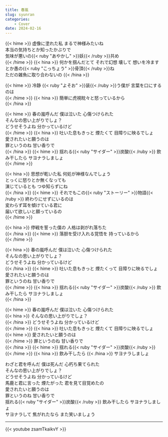 ```yaml
---
title: 春嵐
slug: syunran
categories:
    - Cover
date: 2024-02-16
---
```


{{< hime >}}
虚像に塗れた私 まるで神様みたいね  
本当の気持ちとか知ったかぶりで  
気味が悪いの{{< ruby "あやかし" >}}妖{{< /ruby >}}共め  
{{< /hime >}}
{{< hina >}}
何かを掴んだとて それで幻想 壊して 
想いを冷ますとか愚の{{< ruby "こっちょう" >}}骨頂{{< /ruby >}}ね  
ただの雑魚に取り合わないの 
{{< /hina >}}

{{< hime >}}
冷静 {{< ruby "よそお" >}}装{{< /ruby >}}う僕が 言葉を口にするのは  
{{< /hime >}}
{{< hina >}}
簡単に虎視眈々と怒っているから  
{{< /hina >}}

{{< hime >}}
春の嵐呼んだ 僕は泣いた 心傷つけられた  
そんなの思い上がりでしょ？  
どうせそうよね 分かっているけど  
{{< /hime >}}
{{< hina >}}
吐いた息もきっと 煙たくて 目障りに映るでしょ  
愛されたいと願うのは  
罪というのね 甘い香りで  
{{< /hina >}}
{{< hime >}}
揺れる{{< ruby "サイダー" >}}炭酸{{< /ruby >}} 飲み干したら サヨナラしましょ  
{{< /hime >}}

{{< hina >}}
思想が乾いた私 何処が神様なんでしょう  
とっくに怒りとか無くなっても  
演じているとも つゆ知らずにね  
{{< /hina >}}
{{< hime >}}
それでもこの{{< ruby "ストーリー" >}}物語{{< /ruby >}} 終わりにせずにいるのは  
変わらず耳を傾けている君に  
届いて欲しいと願っているの  
{{< /hime >}}

{{< hina >}}
停戦を誓った僕の 人格は剥がれ落ちた  
{{< /hina >}}
{{< hime >}}
落胆を受け入れる覚悟を 持っているから  
{{< /hime >}}

{{< hina >}}
春の嵐呼んだ 僕は泣いた 心傷つけられた  
そんなの思い上がりでしょ？  
どうせそうよね 分かっているけど  
{{< /hina >}}
{{< hime >}}
吐いた息もきっと 煙たくって 目障りに映るでしょ  
愛されたいと願うのは  
罪というのね 甘い香りで  
{{< /hime >}}
{{< hina >}}
揺れる{{< ruby "サイダー" >}}炭酸{{< /ruby >}} 飲み干したら サヨナラしましょ  
{{< /hina >}}

{{< hime >}}
春の嵐呼んだ 僕は泣いた 心傷つけられた  
{{< hina >}}
そんなの思い上がりでしょ？  
{{< /hina >}}
どうせそうよね 分かっているけど  
{{< /hime >}}
{{< hina >}}
吐いた息もきっと 煙たくて 目障りに映るでしょ  
{{< hime >}}
愛されたいと願うのは  
{{< /hime >}}
罪というのね 甘い香りで  
{{< /hina >}}
{{< hime >}}
揺れる{{< ruby "サイダー" >}}炭酸{{< /ruby >}} 
{{< /hime >}}
{{< hina >}}
飲み干したら 
{{< /hina >}}
サヨナラしましょ  

わざと君を呼んだ 僕は死んだ 心朽ち果てられた  
そんなの思い上がりでしょ？  
どうせそうよね 分かっているけど  
馬鹿と君に言った 煙たがった 君を見て目覚めたの  
愛されたいと願うのは  
罪というのね 甘い香りで  
揺れる{{< ruby "サイダー" >}}炭酸{{< /ruby >}} 
飲み干したら 
サヨナラしましょ  
サヨナラして 焦がれたなら また笑いましょう  

---

{{< youtube zsamTkaikvY >}}